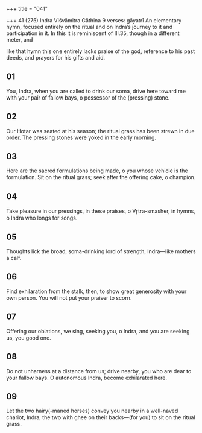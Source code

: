 +++
title = "041"

+++
41 (275)
Indra
Viśvāmitra Gāthina
9 verses: gāyatrī
An elementary hymn, focused entirely on the ritual and on Indra’s journey to it and  participation in it. In this it is reminiscent of III.35, though in a different meter, and

like that hymn this one entirely lacks praise of the god, reference to his past deeds,  and prayers for his gifts and aid.
## 01
You, Indra, when you are called to drink our soma,
drive here toward me with your pair of fallow bays, o possessor of the  (pressing) stone.
## 02
Our Hotar was seated at his season; the ritual grass has been strewn in  due order.
The pressing stones were yoked in the early morning.
## 03
Here are the sacred formulations being made, o you whose vehicle is the  formulation. Sit on the ritual grass;
seek after the offering cake, o champion.
## 04
Take pleasure in our pressings, in these praises, o Vr̥tra-smasher,
in hymns, o Indra who longs for songs.
## 05
Thoughts lick the broad, soma-drinking lord of strength,
Indra—like mothers a calf.
## 06
Find exhilaration from the stalk, then, to show great generosity with  your own person.
You will not put your praiser to scorn.
## 07
Offering our oblations, we sing, seeking you, o Indra,
and you are seeking us, you good one.
## 08
Do not unharness at a distance from us; drive nearby, you who are dear  to your fallow bays.
O autonomous Indra, become exhilarated here.
## 09
Let the two hairy(-maned horses) convey you nearby in a well-naved  chariot, Indra,
the two with ghee on their backs—(for you) to sit on the ritual grass.